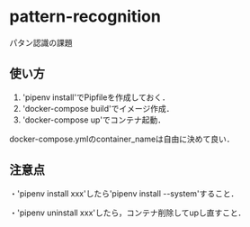 # pattern-recognition
パタン認識の課題

## 使い方
1. 'pipenv install'でPipfileを作成しておく．
2. 'docker-compose build'でイメージ作成．
3. 'docker-compose up'でコンテナ起動．

docker-compose.ymlのcontainer_nameは自由に決めて良い．

## 注意点
・'pipenv install xxx'したら'pipenv install --system'すること．

・'pipenv uninstall xxx'したら，コンテナ削除してupし直すこと．





